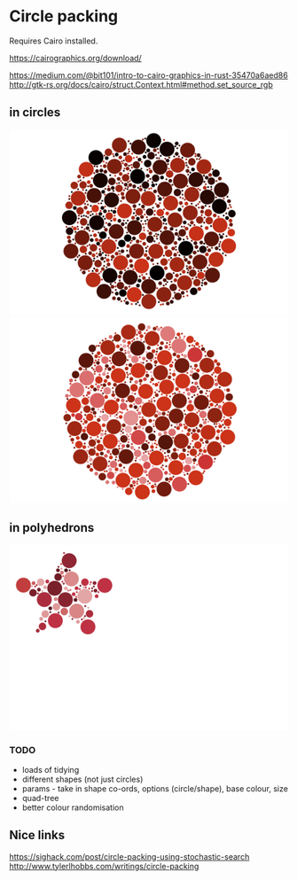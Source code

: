 # Circle packing

Requires Cairo installed.

https://cairographics.org/download/

https://medium.com/@bit101/intro-to-cairo-graphics-in-rust-35470a6aed86
http://gtk-rs.org/docs/cairo/struct.Context.html#method.set_source_rgb

## in circles
![](example.png)
![](example2.png)

## in polyhedrons
![](star.png)

### TODO
- loads of tidying
- different shapes (not just circles)
- params - take in shape co-ords, options (circle/shape), base colour, size
- quad-tree
- better colour randomisation

## Nice links

https://sighack.com/post/circle-packing-using-stochastic-search
http://www.tylerlhobbs.com/writings/circle-packing
